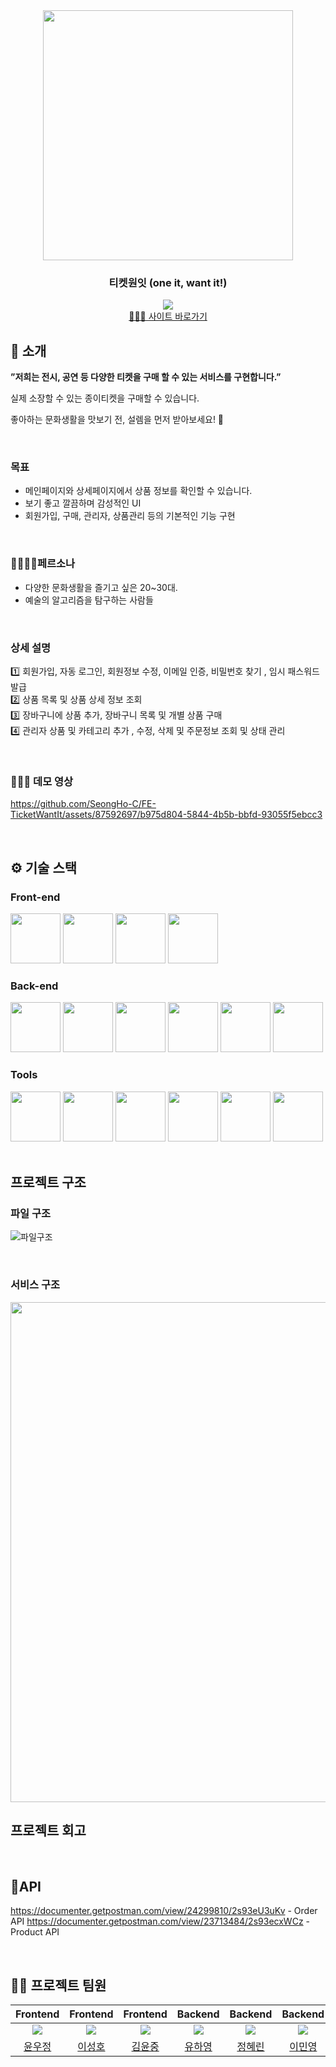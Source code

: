 <div align="center">

<!-- logo -->
<img src="https://github.com/SeongHo-C/FE-TicketWantIt/assets/83394485/d6285bb3-bfa7-4269-a5db-a320ad7b8167" width="400"/>

### 티켓원잇 (one it, want it!)  
[<img src="https://img.shields.io/badge/프로젝트 기간-2023.04.17~진행중-0090f6?style=flat&logoColor=white" />]()
<br />
[🧑🏻‍💻 사이트 바로가기](https://ticketwantit.shop/) 
</div> 

## 📝 소개
<b>”저희는 전시, 공연 등 다양한 티켓을 구매 할 수 있는 서비스를 구현합니다.”</b>

실제 소장할 수 있는 종이티켓을 구매할 수 있습니다.

좋아하는 문화생활을 맛보기 전, 설렘을 먼저 받아보세요! 🤗

<br />

### 목표
- 메인페이지와 상세페이지에서 상품 정보를 확인할 수 있습니다.
- 보기 좋고 깔끔하며 감성적인 UI
- 회원가입, 구매, 관리자, 상품관리 등의 기본적인 기능 구현

<br />

### 👧🏻👦🏻페르소나
- 다양한 문화생활을 즐기고 싶은 20~30대.
- 예술의 알고리즘을 탐구하는 사람들

<br />

### 상세 설명
1️⃣ 회원가입, 자동 로그인,  회원정보 수정, 이메일 인증, 비밀번호 찾기 , 임시 패스워드 발급
<br />
2️⃣ 상품 목록 및 상품 상세 정보 조회
<br />
3️⃣ 장바구니에 상품 추가, 장바구니 목록 및 개별 상품 구매
<br />
4️⃣ 관리자 상품 및 카테고리 추가 , 수정, 삭제 및 주문정보 조회 및 상태 관리

<br />


### 👩🏻‍💻 데모 영상
https://github.com/SeongHo-C/FE-TicketWantIt/assets/87592697/b975d804-5844-4b5b-bbfd-93055f5ebcc3

<br />

## ⚙ 기술 스택
### Front-end
<div>
<img src="https://github.com/yewon-Noh/readme-template/blob/main/skills/HTMLCSS.png?raw=true" width="80">
<img src="https://github.com/yewon-Noh/readme-template/blob/main/skills/JavaScript.png?raw=true" width="80">
<img src="https://github.com/yewon-Noh/readme-template/blob/main/skills/Axios.png?raw=true" width="80">
<img src="https://github.com/yewon-Noh/readme-template/blob/main/skills/JWT.png?raw=true" width="80">
</div>

### Back-end
<div>
<img src="https://github.com/yewon-Noh/readme-template/blob/main/skills/NodeJS.png?raw=true" width="80">
<img src="https://github.com/yewon-Noh/readme-template/blob/main/skills/ExpressJS.png?raw=true" width="80">
<img src="https://github.com/yewon-Noh/readme-template/blob/main/skills/MongoDB.png?raw=true" width="80">
<img src="https://github.com/yewon-Noh/readme-template/blob/main/skills/Mongoose.png?raw=true" width="80">
<img src="https://github.com/yewon-Noh/readme-template/blob/main/skills/Nginx.png?raw=true" width="80">
<img src="https://github.com/yewon-Noh/readme-template/blob/main/skills/JWT.png?raw=true" width="80">
</div>

### Tools
<div>
<img src="https://github.com/yewon-Noh/readme-template/blob/main/skills/Github.png?raw=true" width="80">
<img src="https://github.com/yewon-Noh/readme-template/blob/main/skills/GitLab.png?raw=true" width="80">
<img src="https://github.com/yewon-Noh/readme-template/blob/main/skills/Notion.png?raw=true" width="80">
<img src="https://github.com/yewon-Noh/readme-template/blob/main/skills/Discord.png?raw=true" width="80">
<img src="https://github.com/yewon-Noh/readme-template/blob/main/skills/Figma.png?raw=true" width="80">
<img src="https://github.com/yewon-Noh/readme-template/blob/main/skills/GatherTown.png?raw=true" width="80">

</div>

<br />

## 프로젝트 구조
### 파일 구조
![파일구조](https://github.com/yooha0518/Be-TicketWantit/assets/109330191/e60e06c7-c376-41c4-a4e0-8da9168bbc79)


<br />

### 서비스 구조 
<img src="https://github.com/SeongHo-C/FE-TicketWantIt/assets/83394485/2b396468-253f-471b-8c17-5c8ebe66b70b" width="800"/>

<br />

## 프로젝트 회고

<br />

## 📝API 
https://documenter.getpostman.com/view/24299810/2s93eU3uKv - Order API
https://documenter.getpostman.com/view/23713484/2s93ecxWCz - Product API

<br />

## 💁‍♂️ 프로젝트 팀원
|Frontend|Frontend|Frontend|Backend|Backend|Backend|
|:---:|:---:|:---:|:---:|:---:|:---:|
| ![](https://github.com/younu-Yun.png?size=120)| ![](https://github.com/SeongHo-C.png?size=120) | ![](https://github.com/YunJ96.png?size=120) | ![](https://github.com/yooha0518.png?size=120) | ![](https://github.com/02rynn.png?size=120) | ![](https://github.com/zhal7779.png?size=120) | 
|[윤우정](https://github.com/younu-Yun)|[이성호](https://github.com/SeongHo-C)|[김윤중](https://github.com/YunJ96)|[유하영](https://github.com/songhwee1)|[정혜린](https://github.com/02rynn)|[이민영](https://github.com/zhal7779)|
